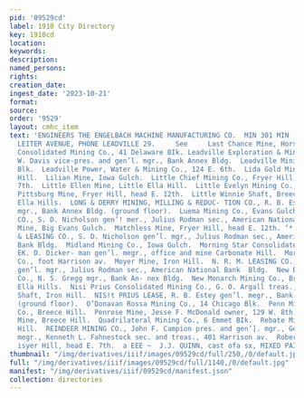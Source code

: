 ```yaml
---
pid: '09529cd'
label: 1910 City Directory
key: 1910cd
location: 
keywords: 
description: 
named_persons: 
rights: 
creation_date: 
ingest_date: '2023-10-21'
format: 
source: 
order: '9529'
layout: cmhc_item
text: 'ENGINEERS THE ENGELBACH MACHINE MANUFACTURING CO.  MIN 301 MIN  FOOT OF SOUTH
  LEITER AVENUE, PHONE LEADVILLE 29.     See     Last Chance Mine, Horseshoe Gulch.  Leadville
  Consolidated Mining Co., 41 Delaware BIk. Leadville Exploration & Mining Co., Walter
  W. Davis vice-pres. and gen’l. mgr., Bank Annex Bldg.  Leadville Mining Co., 6 Emmet
  Blk.  Leadville Power, Water & Mining Co., 124 E. 6th.  Lida Gold Mining Co., Breece
  Hill.  Lilian Mine, Iowa Gulch.  Little Chief Mining Co., Fryer Hill, head of E.
  7th.  Little Ellen Mine, Little Ella Hill.  Little Evelyn Mining Co., Evans Gulch.  Little
  Pittsburg Mine, Fryer Hill, head E. 12th.  Little Winnie Shaft, Breece and Little
  Ella Hills.  LONG & DERRY MINING, MILLING & REDUC- TION CO., R. B. Estey gen’l.
  mgr., Bank Annex Bldg. (ground floor).  Luema Mining Co., Evans Gulch.  MAHALA MINING
  CO., S. D. Nicholson gen’! mer., Julius Rodman sec., American National Bank Bldg.  Mammoth
  Mine, Big Evans Gulch.  Matchless Mine, Fryer Hill, head E. 12th. ‘*  MIDAS MINING
  & LEASING CO., S. D. Nicholson gen’l. mgr., Julius Rodman sec., American Na- tional
  Bank Bldg.  Midland Mining Co., Iowa Gulch.  Morning Star Consolidated Mining Co.,
  EK. D. Dicker- man gen’l. megr., office and mine Carbonate Hill.  Morocco Mining
  Co., foot Harrison av.  Moyer Mine, Iron Hill.  N. R. M. LEASING CO., S. D. Nicholson
  gen’l. mgr., Julius Rodman sec., American National Bank  Bldg.  New Emmet Mines
  Co., N. S. Gregg mgr., Bank An- nex Bldg.  New Monarch Mining Co., Breece and Little
  Ella Hills.  Nisi Prius Consolidated Mining Co., G. O. Argall treas., Office Moyer
  Shaft, Iron Hill.  NIS!t PRIUS LEASE, R. B. Estey gen’l. megr., Bank Annex Bldg.
  (ground floor).  O’Donavan Rossa Mining Co., 14 Chicago Blk.  Penn Mining & Leasing
  Co., Breece Hill.  Penrose Mine, Jesse F. McDonald owner, 129 W. 8th.  President
  Mine, Breece Hill.  Quadrilateral Mining Co., 6 Emmet BIk.  Rebate Mining Co., Rock
  Hill.  REINDEER MINING CO., John F. Campion pres. and gen’]. mgr., George F. Campion
  megr., Kenneth L. Fahnestock sec. and treas., 401 Harrison av.  Robert E. Lee Mine,
  isyer Hill, head E. 7th.  a EEE ~  J.J. QUINN, cast ofa sx, MIXED PAINTS '
thumbnail: "/img/derivatives/iiif/images/09529cd/full/250,/0/default.jpg"
full: "/img/derivatives/iiif/images/09529cd/full/1140,/0/default.jpg"
manifest: "/img/derivatives/iiif/09529cd/manifest.json"
collection: directories
---
```

